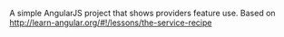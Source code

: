A simple AngularJS project that shows providers feature use.
Based on http://learn-angular.org/#!/lessons/the-service-recipe